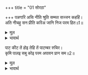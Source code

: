 +++
title = "01 सोरठा"

+++
पन्नगारि असि नीति श्रुति सम्मत सज्जन कहहिं।  
अति नीचहु सन प्रीति करिअ जानि निज परम हित॥1॥  

<details><summary>मूल</summary>

पन्नगारि असि नीति श्रुति सम्मत सज्जन कहहिं।  
अति नीचहु सन प्रीति करिअ जानि निज परम हित॥1॥  
</details>

<details><summary>भावार्थ</summary>

हे गरुडजी! वेदों में मानी हुई ऐसी नीति है और सज्जन भी कहते हैं कि अपना परम हित जानकर अत्यन्त नीच से भी प्रेम करना चाहिए॥1॥  
</details>

पाट कीट तें होइ तेहि तें पाटम्बर रुचिर।  
कृमि पालइ सबु कोइ परम अपावन प्रान सम॥2॥  

<details><summary>मूल</summary>

पाट कीट तें होइ तेहि तें पाटम्बर रुचिर।  
कृमि पालइ सबु कोइ परम अपावन प्रान सम॥2॥  
</details>

<details><summary>भावार्थ</summary>

रेशम कीडे से होता है, उससे सुन्दर रेशमी वस्त्र बनते हैं। इसी से उस परम अपवित्र कीडे को भी सब कोई प्राणों के समान पालते हैं॥2॥  
</details>



